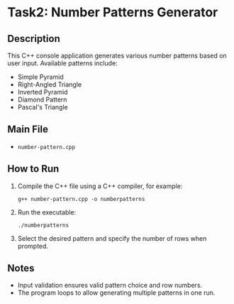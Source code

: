 # Task2: Number Patterns Generator

## Description
This C++ console application generates various number patterns based on user input. Available patterns include:
- Simple Pyramid
- Right-Angled Triangle
- Inverted Pyramid
- Diamond Pattern
- Pascal's Triangle

## Main File
- `number-pattern.cpp`

## How to Run
1. Compile the C++ file using a C++ compiler, for example:
   ```
   g++ number-pattern.cpp -o numberpatterns
   ```
2. Run the executable:
   ```
   ./numberpatterns
   ```
3. Select the desired pattern and specify the number of rows when prompted.

## Notes
- Input validation ensures valid pattern choice and row numbers.
- The program loops to allow generating multiple patterns in one run.
